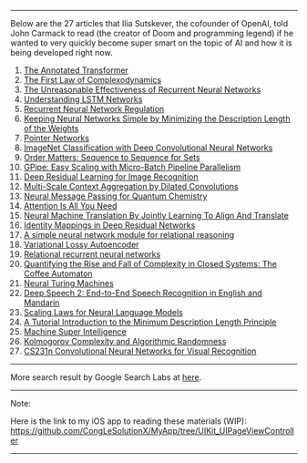 

---


Below are the 27 articles that Ilia Sutskever, the cofounder of OpenAI, told John Carmack to read (the creator of Doom and programming legend) if he wanted to very quickly become super smart on the topic of AI and how it is being developed right now.

1. [The Annotated Transformer](https://nlp.seas.harvard.edu/annotated-transformer/)
2. [The First Law of Complexodynamics](https://scottaaronson.blog/?p=762)
3. [The Unreasonable Effectiveness of Recurrent Neural Networks](https://karpathy.github.io/2015/05/21/rnn-effectiveness/)
4. [Understanding LSTM Networks](https://colah.github.io/posts/2015-08-Understanding-LSTMs/)
5. [Recurrent Neural Network Regulation](https://arxiv.org/pdf/1409.2329)
6. [Keeping Neural Networks Simple by Minimizing the Description Length of the Weights](https://www.cs.toronto.edu/~hinton/absps/colt93.pdf)
7. [Pointer Networks](https://arxiv.org/pdf/1506.03134.pdf)
8. [ImageNet Classification with Deep Convolutional Neural Networks](https://proceedings.neurips.cc/paper_files/paper/2012/file/c399862d3b9d6b76c8436e924a68c45b-Paper.pdf)
9. [Order Matters: Sequence to Sequence for Sets](http://arxiv.org/pdf/1511.06391)
10. [GPipe: Easy Scaling with Micro-Batch Pipeline Parallelism](http://arxiv.org/pdf/1811.06965)
11. [Deep Residual Learning for Image Recognition](http://arxiv.org/pdf/1512.03385)
12. [Multi-Scale Context Aggregation by Dilated Convolutions](http://arxiv.org/pdf/1511.07122)
13. [Neural Message Passing for Quantum Chemistry](http://arxiv.org/pdf/1704.01212)
14. [Attention Is All You Need](https://arxiv.org/pdf/1706.03762)
15. [Neural Machine Translation By Jointly Learning To Align And Translate](http://arxiv.org/pdf/1409.0473)
16. [Identity Mappings in Deep Residual Networks](http://arxiv.org/pdf/1603.05027)
17. [A simple neural network module for relational reasoning](http://arxiv.org/pdf/1706.01427)
18. [Variational Lossy Autoencoder](http://arxiv.org/pdf/1611.02731)
19. [Relational recurrent neural networks](http://arxiv.org/pdf/1806.01822)
20. [Quantifying the Rise and Fall of Complexity in Closed Systems: The Coffee Automaton](http://arxiv.org/pdf/1405.6903)
21. [Neural Turing Machines](http://arxiv.org/pdf/1410.5401)
22. [Deep Speech 2: End-to-End Speech Recognition in English and Mandarin](http://arxiv.org/pdf/1512.02595)
23. [Scaling Laws for Neural Language Models](http://arxiv.org/pdf/2001.08361)
24. [A Tutorial Introduction to the Minimum Description Length Principle](http://arxiv.org/pdf/math/0406077)
25. [Machine Super Intelligence](https://www.vetta.org/documents/Machine_Super_Intelligence.pdf)
26. [Kolmogorov Complexity and Algorithmic Randomness](https://www.lirmm.fr/~ashen/kolmbook-eng-scan.pdf)
27. [CS231n Convolutional Neural Networks for Visual Recognition](https://cs231n.github.io/)


----

More search result by Google Search Labs at [here](https://www.google.com/search?q=original+link+sources+27+articles+that+Ilya+Sutskever%2C+the+cofounder+of+OpenAI%2C+told+John+Carmack+to+read+%28the+creator+of+Doom+and+programming+legend%29+if+he+wanted+to+very+quickly+become+super+smart+on+the+topic+of+AI+and+how+it+is+being+developed+right+now.&sca_esv=4be518e6148afb1c&biw=1921&bih=1128&sxsrf=AHTn8zq9f-jfgF7abyjFfI_cU4EvXwtZtg%3A1739428628363&ei=FJOtZ_bzFbPIkPIPue_ioQk&ved=0ahUKEwj2zYXMhMCLAxUzJEQIHbm3OJQQ4dUDCBE&uact=5&oq=original+link+sources+27+articles+that+Ilya+Sutskever%2C+the+cofounder+of+OpenAI%2C+told+John+Carmack+to+read+%28the+creator+of+Doom+and+programming+legend%29+if+he+wanted+to+very+quickly+become+super+smart+on+the+topic+of+AI+and+how+it+is+being+developed+right+now.&gs_lp=Egxnd3Mtd2l6LXNlcnAiggJvcmlnaW5hbCBsaW5rIHNvdXJjZXMgMjcgYXJ0aWNsZXMgdGhhdCBJbHlhIFN1dHNrZXZlciwgdGhlIGNvZm91bmRlciBvZiBPcGVuQUksIHRvbGQgSm9obiBDYXJtYWNrIHRvIHJlYWQgKHRoZSBjcmVhdG9yIG9mIERvb20gYW5kIHByb2dyYW1taW5nIGxlZ2VuZCkgaWYgaGUgd2FudGVkIHRvIHZlcnkgcXVpY2tseSBiZWNvbWUgc3VwZXIgc21hcnQgb24gdGhlIHRvcGljIG9mIEFJIGFuZCBob3cgaXQgaXMgYmVpbmcgZGV2ZWxvcGVkIHJpZ2h0IG5vdy5IAFAAWABwAHgAkAEAmAEAoAEAqgEAuAEDyAEA-AEBmAIAoAIAmAMAkgcAoAcA&sclient=gws-wiz-serp).

---

Note:

Here is the link to my iOS app to reading these materials (WIP):
https://github.com/CongLeSolutionX/MyApp/tree/UIKit_UIPageViewController



----

